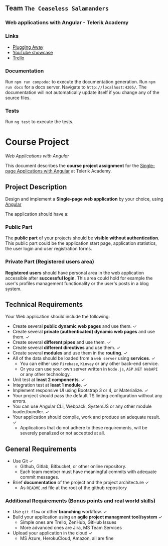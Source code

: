 ## Team `The Ceaseless Salamanders`
### Web applications with Angular - Telerik Academy

### Links
* [Plugging Away](https://pluggingaway.herokuapp.com/)
* [YouTube showcase]()
* [Trello](https://trello.com/b/2BUkxlsM/pluggingaway)

### Documentation
Run `npm run compodoc` to execute the documentation generation.
Run `npm run docs` for a docs server. Navigate to `http://localhost:4205/`.
The documentation will not automatically update itself if you change any of the source files.
### Tests
Run `ng test` to execute the tests.

# Course Project
_Web Applications with Angular_

This document describes the **course project assignment** for the [Single-page Applications with Angular](telerikacademy.com/courses/courses/Details/441) at Telerik Academy.

## Project Description

Design and implement a **Single-page web application** by your choice, using [Angular](https://angular.io/)

The application should have a:

### Public Part

The **public part** of your projects should be **visible without authentication**. This public part could be the application start page, application statistics, the user login and user registration forms.

### Private Part (Registered users area)

**Registered users** should have personal area in the web application accessible after **successful login**. This area could hold for example the user's profiles management functionality or the user's posts in a blog system.

## Technical Requirements

Your Web application should include the following:

- Create several **public dynamic web pages** and use them. &#10003;
- Create several **private (authenticated) dynamic web pages** and use them. &#10003;
- Create several **different pipes** and use them. &#10003;
- Create several **different directives** and use them. &#10003;
- Create several **modules** and use them in the **routing**. &#10003;
- All of the data should be loaded from a `web server` using **services**. &#10003;
  - You can either use `Firebase`, `Kinvey` or any other back-end service.
  - Or you can use your own server written in `Node.js`, `ASP.NET WebAPI` or any other technology.
- Unit test at **least 2 components**. &#10003;
- Integration test at **least 1 module**. &#10003;
- Implement responsive UI using Bootstrap 3 or 4, or Materialize. &#10003;
- Your project should pass the default TS linting configuration without any errors.
- You can use Angular CLI, Webpack, SystemJS or any other module loader/bundler. &#10003;
- Your application should compile, work and produce an adequate result. &#10003;
    - Applications that do not adhere to these requirements, will be severely penalized or not accepted at all.

##  General Requirements

- Use Git &#10003;
  - Github, Gitlab, Bitbucket, or other online repository.
  - Each team member must have meaningful commits with adequate commit messages.
- Brief **documentation** of the project and the project architecture &#10003;
  - As `README.md` file at the root of the github repository

### Additional Requirements (Bonus points and real world skills)

- Use `git flow` or other **branching** workflow. &#10003;
- Build your application using an **agile project managment tool/system** &#10003;
    - Simple ones are Trello, ZenHub, GitHub Issues
    - More advanced ones are Jira, MS Team Services
- Upload your application in the cloud &#10003;
  - MS Azure, HerokuCloud, Amazon, all are fine
